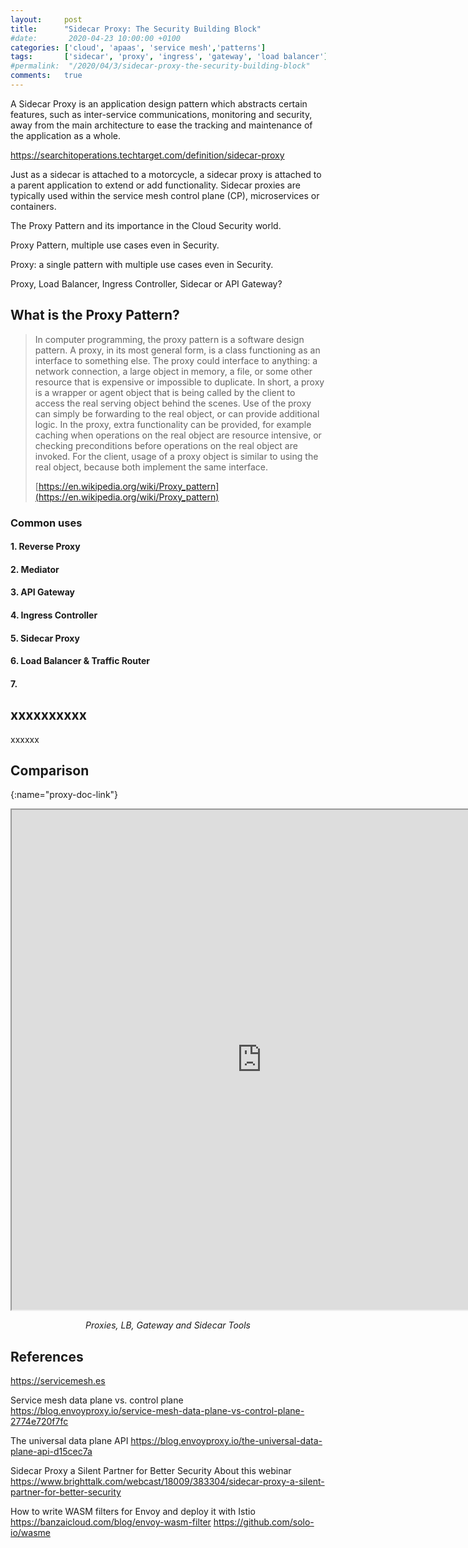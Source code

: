 ```yaml
---
layout:     post
title:      "Sidecar Proxy: The Security Building Block"
#date:       2020-04-23 10:00:00 +0100
categories: ['cloud', 'apaas', 'service mesh','patterns'] 
tags:       ['sidecar', 'proxy', 'ingress', 'gateway', 'load balancer']
#permalink:  "/2020/04/3/sidecar-proxy-the-security-building-block"
comments:   true
---
```

A Sidecar Proxy is an application design pattern which abstracts certain features, such as inter-service communications, monitoring and security, away from the main architecture to ease the tracking and maintenance of the application as a whole. 

https://searchitoperations.techtarget.com/definition/sidecar-proxy

Just as a sidecar is attached to a motorcycle, a sidecar proxy is attached to a parent application to extend or add functionality. Sidecar proxies are typically used within the service mesh control plane (CP), microservices or containers. 



The Proxy Pattern and its importance in the Cloud Security world.

Proxy Pattern, multiple use cases even in Security.

Proxy: a single pattern with multiple use cases even in Security.

Proxy, Load Balancer, Ingress Controller, Sidecar or API Gateway?


<!-- more --> 

## What is the Proxy Pattern?

> In computer programming, the proxy pattern is a software design pattern. A proxy, in its most general form, is a class functioning as an interface to something else. The proxy could interface to anything: a network connection, a large object in memory, a file, or some other resource that is expensive or impossible to duplicate. In short, a proxy is a wrapper or agent object that is being called by the client to access the real serving object behind the scenes. Use of the proxy can simply be forwarding to the real object, or can provide additional logic. In the proxy, extra functionality can be provided, for example caching when operations on the real object are resource intensive, or checking preconditions before operations on the real object are invoked. For the client, usage of a proxy object is similar to using the real object, because both implement the same interface. 
>  
> [https://en.wikipedia.org/wiki/Proxy_pattern](https://en.wikipedia.org/wiki/Proxy_pattern)

### Common uses

#### 1. Reverse Proxy

#### 2. Mediator

#### 3. API Gateway

#### 4. Ingress Controller

#### 5. Sidecar Proxy

#### 6. Load Balancer & Traffic Router

#### 7. 


## xxxxxxxxxx

xxxxxx


## Comparison

[](){:name="proxy-doc-link"}

<iframe src="https://docs.google.com/spreadsheets/d/e/2PACX-1vRm6AK8YknTLJlm3ZcCq8NuWflMU6P2fJ1ixtdebwGFYGxz98gtCAgzYWMJ7YXFYoNTho2gx7-se1Cz/pubhtml?widget=true&amp;headers=false" width="800" height="800"></iframe>


_<center>Proxies, LB, Gateway and Sidecar Tools</center>_

## References

https://servicemesh.es

Service mesh data plane vs. control plane
https://blog.envoyproxy.io/service-mesh-data-plane-vs-control-plane-2774e720f7fc

The universal data plane API
https://blog.envoyproxy.io/the-universal-data-plane-api-d15cec7a

Sidecar Proxy a Silent Partner for Better Security
About this webinar
https://www.brighttalk.com/webcast/18009/383304/sidecar-proxy-a-silent-partner-for-better-security





How to write WASM filters for Envoy and deploy it with Istio
https://banzaicloud.com/blog/envoy-wasm-filter
https://github.com/solo-io/wasme


